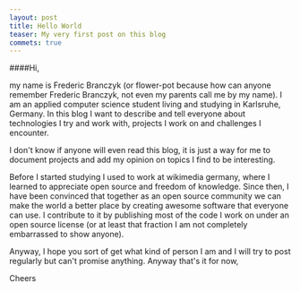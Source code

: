 ```yaml
---
layout: post
title: Hello World
teaser: My very first post on this blog
commets: true
---
```


####Hi,

my name is Frederic Branczyk (or flower-pot because how can anyone remember 
Frederic Branczyk, not even my parents call me by my name). I am an applied
computer science student living and studying in Karlsruhe, Germany. In this
blog I want to describe and tell everyone about technologies I try and work
with, projects I work on and challenges I encounter.

I don't know if anyone will even read this blog, it is just a way for me to
document projects and add my opinion on topics I find to be interesting.

Before I started studying I used to work at wikimedia germany, where I learned
to appreciate open source and freedom of knowledge. Since then, I have been
convinced that together as an open source community we can make the world a
better place by creating awesome software that everyone can use. I contribute
to it by publishing most of the code I work on under an open source license (or
at least that fraction I am not completely embarrassed to show anyone).

Anyway, I hope you sort of get what kind of person I am and I will try to post
regularly but can't promise anything. Anyway that's it for now,

Cheers
